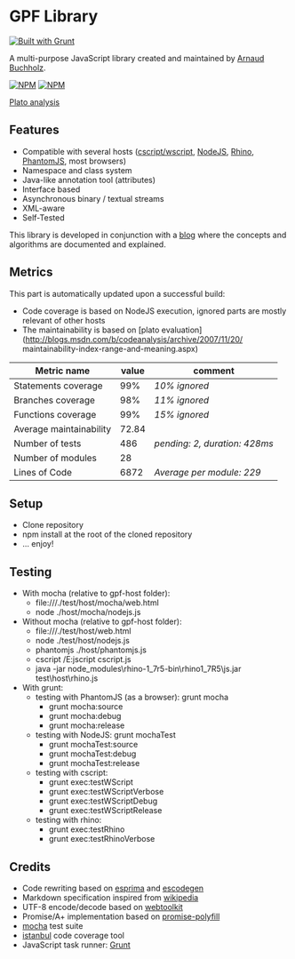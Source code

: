 # GPF Library
[![Built with Grunt](https://cdn.gruntjs.com/builtwith.png)](http://gruntjs.com/)

A multi-purpose JavaScript library created and maintained by
[Arnaud Buchholz](http://gpf-js.blogspot.com/).

[![NPM](https://nodei.co/npm/gpf-js.png?downloads=true&&downloadRank=true&stars=true)](https://nodei.co/npm/gpf-js/)
[![NPM](https://nodei.co/npm-dl/gpf-js.png?months=3&height=3)](https://nodei.co/npm/gpf-js/)


[Plato analysis](http://arnaudbuchholz.github.io/plato/gpf-js/index.html)

## Features

* Compatible with several hosts
([cscript/wscript](http://technet.microsoft.com/en-us/library/bb490887.aspx),
[NodeJS](http://nodejs.org/), [Rhino](https://developer.mozilla.org/en-US/docs/Mozilla/Projects/Rhino),
[PhantomJS](http://phantomjs.org/), most browsers)
* Namespace and class system
* Java-like annotation tool (attributes)
* Interface based
* Asynchronous binary / textual streams
* XML-aware
* Self-Tested

This library is developed in conjunction with a
[blog](http://gpf-js.blogspot.com/) where the concepts and algorithms are
documented and explained.

## Metrics

This part is automatically updated upon a successful build:
* Code coverage is based on NodeJS execution, ignored parts are mostly relevant of other hosts
* The maintainability is based on [plato evaluation](http://blogs.msdn.com/b/codeanalysis/archive/2007/11/20/
maintainability-index-range-and-meaning.aspx)


Metric name | value | comment
----- | ----- | -----
Statements coverage|99%|*10% ignored*
Branches coverage|98%|*11% ignored*
Functions coverage|99%|*15% ignored*
Average maintainability|72.84|
Number of tests|486|*pending: 2, duration: 428ms*
Number of modules|28|
Lines of Code|6872|*Average per module: 229*

## Setup

* Clone repository
* npm install at the root of the cloned repository
* ... enjoy!

## Testing

* With mocha (relative to gpf-host folder):
    * file:///./test/host/mocha/web.html
    * node ./host/mocha/nodejs.js
* Without mocha (relative to gpf-host folder):
    * file:///./test/host/web.html
    * node ./test/host/nodejs.js
    * phantomjs ./host/phantomjs.js
    * cscript /E:jscript cscript.js
    * java -jar node_modules\rhino-1_7r5-bin\rhino1_7R5\js.jar test\host\rhino.js
* With grunt:
    * testing with PhantomJS (as a browser): grunt mocha
        * grunt mocha:source
        * grunt mocha:debug
        * grunt mocha:release
    * testing with NodeJS: grunt mochaTest
        * grunt mochaTest:source
        * grunt mochaTest:debug
        * grunt mochaTest:release
    * testing with cscript:
        * grunt exec:testWScript
        * grunt exec:testWScriptVerbose
        * grunt exec:testWScriptDebug
        * grunt exec:testWScriptRelease
    * testing with rhino:
        * grunt exec:testRhino
        * grunt exec:testRhinoVerbose

## Credits

* Code rewriting based on [esprima](http://esprima.org/) and [escodegen](https://github.com/Constellation/escodegen)
* Markdown specification inspired from [wikipedia](http://en.wikipedia.org/wiki/Markdown)
* UTF-8 encode/decode based on [webtoolkit](http://www.webtoolkit.info/)
* Promise/A+ implementation based on [promise-polyfill](https://github.com/taylorhakes/promise-polyfill)
* [mocha](http://mochajs.org/) test suite
* [istanbul](https://github.com/gotwarlost/istanbul) code coverage tool
* JavaScript task runner: [Grunt](http://gruntjs.com/)
